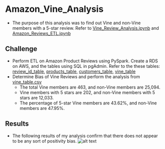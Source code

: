 # Amazon_Vine_Analysis
- The purpose of this analysis was to find out Vine and non-Vine members with a 5-star review. Refer to [Vine_Review_Analysis.ipynb](../main/Vine_Review_Analysis.ipynb) and [Amazon_Reviews_ETL.ipynb](../main/Amazon_Reviews_ETL.ipynb)

## Challenge
- Perform ETL on Amazon Product Reviews using PySpark. Create a RDS on AWS, and the tables using SQL in pgAdmin. Refer to the these tables:
  [review_id_table](../main//Resources/review_id_table.png), [products_table](../main//Resources/products_table.png), [customers_table](../main//Resources/customers_table.png),  [vine_table](../main//Resources/vine_table.png)
- Determine Bias of Vine Reviews and perform the analysis from [vine_table.csv](../main//Resources/vine_table.csv.zip)
  - The total Vine members are 463, and non-Vine members are 25,094.
  - Vine members with 5 stars are 202, and non-Vine members with 5 stars are 12,033.
  - The percentage of 5-star Vine members are 43.62%, and non-Vine members are 47.95%.

## Results
- The following results of my analysis confirm that there does not appear to be any sort of positivity bias. 
![alt text](../main/Resources/Results.png) 

